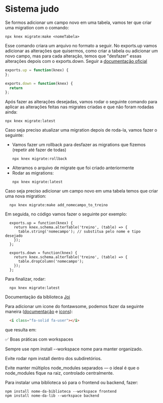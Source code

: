 # Sistema judo

Se formos adicionar um campo novo em uma tabela, vamos ter que criar uma migration com o comando:

~~~
npx knex migrate:make <nomeTabela>
~~~

Esse comando criara um arquivo no formato a seguir. No exports.up vamos adicionar as alterações que quisermos, como criar a tabela ou adicionar um novo campo, mas para cada alteração, temos que "desfazer" essas alterações depois com o exports.down. Seguir a [documentação oficial](https://knexjs.org/guide/)


~~~javascript
exports.up = function(knex) {
};

exports.down = function(knex) {
  return 
};
~~~

Após fazer as alterações desejadas, vamos rodar o seguinte comando para aplicar as alterações feitas nas migrates criadas e que não foram rodadas ainda:

~~~
npx knex migrate:latest
~~~

Caso seja preciso atualizar uma migration depois de roda-la, vamos fazer o seguinte:
  - Vamos fazer um rollback para desfazer as migrations que fizemos (repetir até fazer de todas)
    ~~~
    npx knex migrate:rollback
    ~~~
  - Alteramos o arquivo de migrate que foi criado anteriormente
  - Rodar as migrations:
    ~~~
    npx knex migrate:latest
    ~~~

Caso seja preciso adicionar um campo novo em uma tabela temos que criar uma nova migration:

  ~~~
    npx knex migrate:make add_nomecampo_to_treino
  ~~~

Em seguida, no código vamos fazer o seguinte por exemplo:

  ~~~
    exports.up = function(knex) {
      return knex.schema.alterTable('treino', (table) => {
        table.string('nomecampo'); // substitua pelo nome e tipo desejado
      });
    };

    exports.down = function(knex) {
      return knex.schema.alterTable('treino', (table) => {
        table.dropColumn('nomecampo');
      });
    };
  ~~~

Para finalizar, rodar:
  ~~~
    npx knex migrate:latest
  ~~~

Documentação da biblioteca [Joi](https://joi.dev/api/?v=17.13.3#introduction)

Para adicionar um icone do fontawsome, podemos fazer da seguinte maneira ([documentação](https://docs.fontawesome.com/web/add-icons/how-to) e [icons](https://fontawesome.com/search)):
~~~html
  <i class="fa-solid fa-user"></i>
~~~
que resulta em: <i class="fa-solid fa-user"></i>

✅ Boas práticas com workspaces

Sempre use npm install --workspace nome para manter organizado.

Evite rodar npm install dentro dos subdiretórios.

Evite manter múltiplos node_modules separados — o ideal é que o node_modules fique na raiz, controlado centralmente.

Para instalar uma biblioteca só para o frontend ou backend, fazer:

~~~
npm install nome-da-biblioteca --workspace frontend
npm install nome-da-lib --workspace backend
~~~